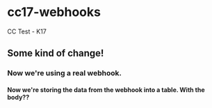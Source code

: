 # cc17-webhooks
CC Test - K17

## Some kind of change!

### Now we're using a real webhook.

#### Now we're storing the data from the webhook into a table. With the body??
